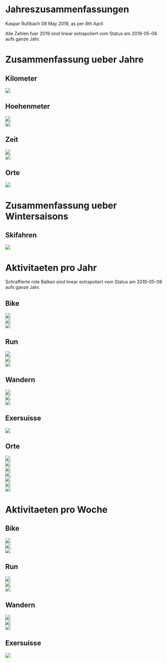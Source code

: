 Jahreszusammenfassungen
================
Kaspar Rufibach
08 May 2019, as per 8th April

Alle Zahlen fuer 2019 sind linear extrapoliert vom Status am 2019-05-08 aufs ganze Jahr.

Zusammenfassung ueber Jahre
===========================

Kilometer
---------

<img src="9_zsf_files/figure-markdown_github/unnamed-chunk-1-1.png" style="display: block; margin: auto;" />

Hoehenmeter
-----------

<img src="9_zsf_files/figure-markdown_github/unnamed-chunk-2-1.png" style="display: block; margin: auto;" />

<img src="9_zsf_files/figure-markdown_github/unnamed-chunk-3-1.png" style="display: block; margin: auto;" />

Zeit
----

<img src="9_zsf_files/figure-markdown_github/unnamed-chunk-4-1.png" style="display: block; margin: auto;" />

<img src="9_zsf_files/figure-markdown_github/unnamed-chunk-5-1.png" style="display: block; margin: auto;" />

Orte
----

<img src="9_zsf_files/figure-markdown_github/unnamed-chunk-6-1.png" style="display: block; margin: auto;" />

Zusammenfassung ueber Wintersaisons
===================================

Skifahren
---------

<img src="9_zsf_files/figure-markdown_github/unnamed-chunk-7-1.png" style="display: block; margin: auto;" />

Aktivitaeten pro Jahr
=====================

Schraffierte rote Balken sind linear extrapoliert vom Status am 2019-05-08 aufs ganze Jahr.

Bike
----

<img src="9_zsf_files/figure-markdown_github/unnamed-chunk-8-1.png" style="display: block; margin: auto;" /><img src="9_zsf_files/figure-markdown_github/unnamed-chunk-8-2.png" style="display: block; margin: auto;" /><img src="9_zsf_files/figure-markdown_github/unnamed-chunk-8-3.png" style="display: block; margin: auto;" />

Run
---

<img src="9_zsf_files/figure-markdown_github/unnamed-chunk-9-1.png" style="display: block; margin: auto;" /><img src="9_zsf_files/figure-markdown_github/unnamed-chunk-9-2.png" style="display: block; margin: auto;" /><img src="9_zsf_files/figure-markdown_github/unnamed-chunk-9-3.png" style="display: block; margin: auto;" />

Wandern
-------

<img src="9_zsf_files/figure-markdown_github/unnamed-chunk-10-1.png" style="display: block; margin: auto;" /><img src="9_zsf_files/figure-markdown_github/unnamed-chunk-10-2.png" style="display: block; margin: auto;" /><img src="9_zsf_files/figure-markdown_github/unnamed-chunk-10-3.png" style="display: block; margin: auto;" />

Exersuisse
----------

<img src="9_zsf_files/figure-markdown_github/unnamed-chunk-11-1.png" style="display: block; margin: auto;" />

Orte
----

<img src="9_zsf_files/figure-markdown_github/unnamed-chunk-12-1.png" style="display: block; margin: auto;" /><img src="9_zsf_files/figure-markdown_github/unnamed-chunk-12-2.png" style="display: block; margin: auto;" /><img src="9_zsf_files/figure-markdown_github/unnamed-chunk-12-3.png" style="display: block; margin: auto;" /><img src="9_zsf_files/figure-markdown_github/unnamed-chunk-12-4.png" style="display: block; margin: auto;" /><img src="9_zsf_files/figure-markdown_github/unnamed-chunk-12-5.png" style="display: block; margin: auto;" /><img src="9_zsf_files/figure-markdown_github/unnamed-chunk-12-6.png" style="display: block; margin: auto;" /><img src="9_zsf_files/figure-markdown_github/unnamed-chunk-12-7.png" style="display: block; margin: auto;" />

Aktivitaeten pro Woche
======================

Bike
----

<img src="9_zsf_files/figure-markdown_github/unnamed-chunk-13-1.png" style="display: block; margin: auto;" /><img src="9_zsf_files/figure-markdown_github/unnamed-chunk-13-2.png" style="display: block; margin: auto;" /><img src="9_zsf_files/figure-markdown_github/unnamed-chunk-13-3.png" style="display: block; margin: auto;" />

Run
---

<img src="9_zsf_files/figure-markdown_github/unnamed-chunk-14-1.png" style="display: block; margin: auto;" /><img src="9_zsf_files/figure-markdown_github/unnamed-chunk-14-2.png" style="display: block; margin: auto;" /><img src="9_zsf_files/figure-markdown_github/unnamed-chunk-14-3.png" style="display: block; margin: auto;" />

Wandern
-------

<img src="9_zsf_files/figure-markdown_github/unnamed-chunk-15-1.png" style="display: block; margin: auto;" /><img src="9_zsf_files/figure-markdown_github/unnamed-chunk-15-2.png" style="display: block; margin: auto;" /><img src="9_zsf_files/figure-markdown_github/unnamed-chunk-15-3.png" style="display: block; margin: auto;" />

Exersuisse
----------

<img src="9_zsf_files/figure-markdown_github/unnamed-chunk-16-1.png" style="display: block; margin: auto;" />
